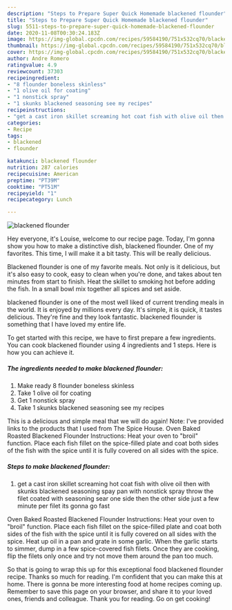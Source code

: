```yaml
---
description: "Steps to Prepare Super Quick Homemade blackened flounder"
title: "Steps to Prepare Super Quick Homemade blackened flounder"
slug: 5511-steps-to-prepare-super-quick-homemade-blackened-flounder
date: 2020-11-08T00:30:24.183Z
image: https://img-global.cpcdn.com/recipes/59584190/751x532cq70/blackened-flounder-recipe-main-photo.jpg
thumbnail: https://img-global.cpcdn.com/recipes/59584190/751x532cq70/blackened-flounder-recipe-main-photo.jpg
cover: https://img-global.cpcdn.com/recipes/59584190/751x532cq70/blackened-flounder-recipe-main-photo.jpg
author: Andre Romero
ratingvalue: 4.9
reviewcount: 37303
recipeingredient:
- "8 flounder boneless skinless"
- "1 olive oil for coating"
- "1 nonstick spray"
- "1 skunks blackened seasoning see my recipes"
recipeinstructions:
- "get a cast iron skillet screaming hot coat fish with olive oil then with skunks blackened seasoning spay pan with nonstick spray throw the filet coated with seasoning sear one side then the other side just a few minute per filet its gonna go fast"
categories:
- Recipe
tags:
- blackened
- flounder

katakunci: blackened flounder 
nutrition: 287 calories
recipecuisine: American
preptime: "PT39M"
cooktime: "PT51M"
recipeyield: "1"
recipecategory: Lunch

---
```



![blackened flounder](https://img-global.cpcdn.com/recipes/59584190/751x532cq70/blackened-flounder-recipe-main-photo.jpg)

Hey everyone, it's Louise, welcome to our recipe page. Today, I'm gonna show you how to make a distinctive dish, blackened flounder. One of my favorites. This time, I will make it a bit tasty. This will be really delicious.

Blackened flounder is one of my favorite meals. Not only is it delicious, but it&#39;s also easy to cook, easy to clean when you&#39;re done, and takes about ten minutes from start to finish. Heat the skillet to smoking hot before adding the fish. In a small bowl mix together all spices and set aside.

blackened flounder is one of the most well liked of current trending meals in the world. It is enjoyed by millions every day. It's simple, it is quick, it tastes delicious. They're fine and they look fantastic. blackened flounder is something that I have loved my entire life.


To get started with this recipe, we have to first prepare a few ingredients. You can cook blackened flounder using 4 ingredients and 1 steps. Here is how you can achieve it.

<!--inarticleads1-->

##### The ingredients needed to make blackened flounder:

1. Make ready 8 flounder boneless skinless
1. Take 1 olive oil for coating
1. Get 1 nonstick spray
1. Take 1 skunks blackened seasoning see my recipes


This is a delicious and simple meal that we will do again! Note: I&#39;ve provided links to the products that I used from The Spice House. Oven Baked Roasted Blackened Flounder Instructions: Heat your oven to &#34;broil&#34; function. Place each fish fillet on the spice-filled plate and coat both sides of the fish with the spice until it is fully covered on all sides with the spice. 

<!--inarticleads2-->

##### Steps to make blackened flounder:

1. get a cast iron skillet screaming hot coat fish with olive oil then with skunks blackened seasoning spay pan with nonstick spray throw the filet coated with seasoning sear one side then the other side just a few minute per filet its gonna go fast


Oven Baked Roasted Blackened Flounder Instructions: Heat your oven to &#34;broil&#34; function. Place each fish fillet on the spice-filled plate and coat both sides of the fish with the spice until it is fully covered on all sides with the spice. Heat up oil in a pan and grate in some garlic. When the garlic starts to simmer, dump in a few spice-covered fish filets. Once they are cooking, flip the filets only once and try not move them around the pan too much. 

So that is going to wrap this up for this exceptional food blackened flounder recipe. Thanks so much for reading. I'm confident that you can make this at home. There is gonna be more interesting food at home recipes coming up. Remember to save this page on your browser, and share it to your loved ones, friends and colleague. Thank you for reading. Go on get cooking!
